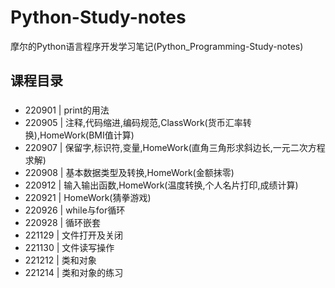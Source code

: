# Python-Study-notes
摩尔的Python语言程序开发学习笔记(Python_Programming-Study-notes)

## 课程目录
### 
* 220901 | print的用法
* 220905 | 注释,代码缩进,编码规范,ClassWork(货币汇率转换),HomeWork(BMI值计算)
* 220907 | 保留字,标识符,变量,HomeWork(直角三角形求斜边长,一元二次方程求解)
* 220908 | 基本数据类型及转换,HomeWork(金额抹零)
* 220912 | 输入输出函数,HomeWork(温度转换,个人名片打印,成绩计算)
* 220921 | HomeWork(猜拳游戏)
* 220926 | while与for循环
* 220928 | 循环嵌套
* 221129 | 文件打开及关闭
* 221130 | 文件读写操作
* 221212 | 类和对象
* 221214 | 类和对象的练习
